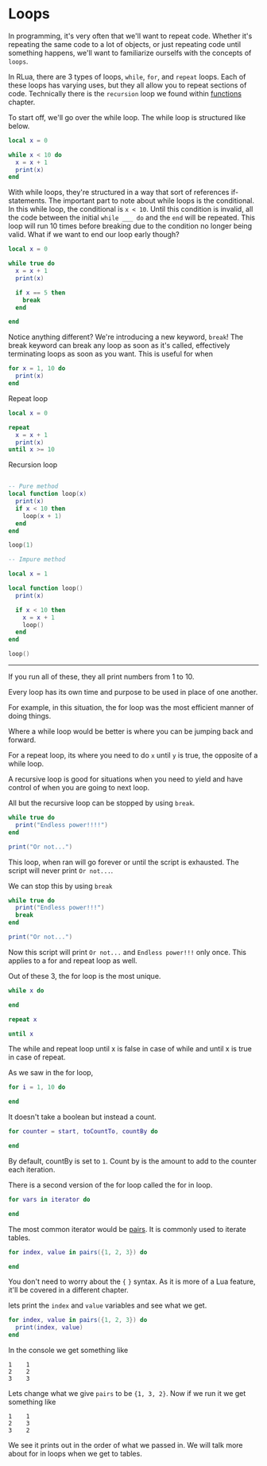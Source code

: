 # Loops

In programming, it's very often that we'll want to repeat code. Whether it's repeating the same code to a lot of objects, or just repeating code until something happens, we'll want to familiarize ourselfs with the concepts of `loops`.

In RLua, there are 3 types of loops, `while`, `for`, and `repeat` loops. Each of these loops has varying uses, but they all allow you to repeat sections of code. Technically there is the `recursion` loop we found within [functions](./ch01-06-functions.md) chapter.

To start off, we'll go over the while loop. The while loop is structured like below.

```lua
local x = 0

while x < 10 do
  x = x + 1
  print(x)
end
```

With while loops, they're structured in a way that sort of references if-statements. The important part to note about while loops is the conditional. In this while loop, the conditional is `x < 10`. Until this condition is invalid, all the code between the initial `while ___ do` and the `end` will be repeated. This loop will run 10 times before breaking due to the condition no longer being valid. What if we want to end our loop early though?

```lua
local x = 0

while true do
  x = x + 1
  print(x)

  if x == 5 then 
    break
  end

end
```

Notice anything different? We're introducing a new keyword, `break`! The break keyword can break any loop as soon as it's called, effectively terminating loops as soon as you want. This is useful for when 

```lua
for x = 1, 10 do
  print(x)
end
```

Repeat loop

```lua
local x = 0

repeat
  x = x + 1
  print(x)
until x >= 10
```

Recursion loop

```lua

-- Pure method
local function loop(x)
  print(x)
  if x < 10 then
    loop(x + 1)
  end
end

loop(1)

-- Impure method

local x = 1

local function loop()
  print(x)

  if x < 10 then
    x = x + 1
    loop()
  end
end

loop()
```

---

If you run all of these, they all print numbers from 1 to 10.

Every loop has its own time and purpose to be used in place of one another.

For example, in this situation, the for loop was the most efficient manner of doing things.

Where a while loop would be better is where you can be jumping back and forward.

For a repeat loop, its where you need to do `x` until `y` is true, the opposite of a while loop.

A recursive loop is good for situations when you need to yield and have control of when you are going to next loop.

All but the recursive loop can be stopped by using `break`.

```lua
while true do
  print("Endless power!!!!")
end

print("Or not...")
```

This loop, when ran will go forever or until the script is exhausted. The script will never print `Or not...`.

We can stop this by using `break`

```lua
while true do
  print("Endless power!!!")
  break
end

print("Or not...")
```

Now this script will print `Or not...` and `Endless power!!!` only once. This applies to a for and repeat loop as well.

Out of these 3, the for loop is the most unique.

```lua
while x do

end

repeat x

until x
```

The while and repeat loop until x is false in case of while and until x is true in case of repeat.

As we saw in the for loop,

```lua
for i = 1, 10 do

end
```

It doesn't take a boolean but instead a count.

```lua
for counter = start, toCountTo, countBy do

end
```

By default, countBy is set to `1`. Count by is the amount to add to the counter each iteration.

There is a second version of the for loop called the for in loop.

```lua
for vars in iterator do

end
```

The most common iterator would be [pairs](https://www.lua.org/pil/7.3.html). It is commonly used to iterate tables.

```lua
for index, value in pairs({1, 2, 3}) do

end
```

You don't need to worry about the `{` `}` syntax. As it is more of a Lua feature, it'll be covered in a different chapter.

lets print the `index` and `value` variables and see what we get.

```lua
for index, value in pairs({1, 2, 3}) do
  print(index, value)
end
```

In the console we get something like

```
1    1
2    2
3    3
```

Lets change what we give `pairs` to be `{1, 3, 2}`. Now if we run it we get something like

```
1    1
2    3
3    2
```

We see it prints out in the order of what we passed in. We will talk more about for in loops when we get to tables.
